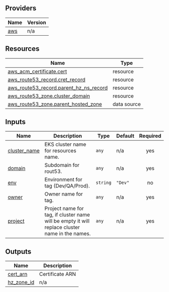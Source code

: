 ## Providers

| Name | Version |
|------|---------|
| <a name="provider_aws"></a> [aws](#provider\_aws) | n/a |


## Resources

| Name | Type |
|------|------|
| [aws_acm_certificate.cert](https://registry.terraform.io/providers/hashicorp/aws/latest/docs/resources/acm_certificate) | resource |
| [aws_route53_record.cret_record](https://registry.terraform.io/providers/hashicorp/aws/latest/docs/resources/route53_record) | resource |
| [aws_route53_record.parent_hz_ns_record](https://registry.terraform.io/providers/hashicorp/aws/latest/docs/resources/route53_record) | resource |
| [aws_route53_zone.cluster_domain](https://registry.terraform.io/providers/hashicorp/aws/latest/docs/resources/route53_zone) | resource |
| [aws_route53_zone.parent_hosted_zone](https://registry.terraform.io/providers/hashicorp/aws/latest/docs/data-sources/route53_zone) | data source |

## Inputs

| Name | Description | Type | Default | Required |
|------|-------------|------|---------|:--------:|
| <a name="input_cluster_name"></a> [cluster\_name](#input\_cluster\_name) | EKS cluster name for resources name. | `any` | n/a | yes |
| <a name="input_domain"></a> [domain](#input\_domain) | Subdomain for rout53. | `any` | n/a | yes |
| <a name="input_env"></a> [env](#input\_env) | Environment for tag (Dev/QA/Prod). | `string` | `"Dev"` | no |
| <a name="input_owner"></a> [owner](#input\_owner) | Owner name for tag. | `any` | n/a | yes |
| <a name="input_project"></a> [project](#input\_project) | Project name for tag, if cluster name will be empty it will replace cluster name in the names. | `any` | n/a | yes |

## Outputs

| Name | Description |
|------|-------------|
| <a name="output_cert_arn"></a> [cert\_arn](#output\_cert\_arn) | Certificate ARN |
| <a name="output_hz_zone_id"></a> [hz\_zone\_id](#output\_hz\_zone\_id) | n/a |
